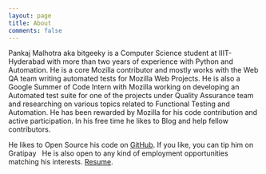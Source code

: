 ```yaml
---
layout: page
title: About
comments: false
---
```


Pankaj Malhotra aka bitgeeky is a Computer Science student at IIIT-Hyderabad with more than two years of experience with Python and Automation. He is a core Mozilla contributor and mostly works with the Web QA team writing automated tests for Mozilla Web Projects.
He is also a Google Summer of Code Intern with Mozilla working on developing an Automated test suite for one of the projects under Quality Assurance team and researching on various topics related to Functional Testing and Automation.
He has been rewarded by Mozilla for his code contribution and active participation.
In his free time he likes to Blog and help fellow contributors.

He likes to Open Source his code on <a href="https://github.com/bitgeeky">GitHub</a>. If you like, you can tip him on Gratipay &nbsp; <script data-gittip-username="bitgeeky" data-gittip-widget="button" src="//gttp.co/v1.js"></script>
He is also open to any kind of employment opportunities matching his interests. <a href="{{site.baseurl}}/public/docs/resume.pdf" target="_blank">Resume</a>.
